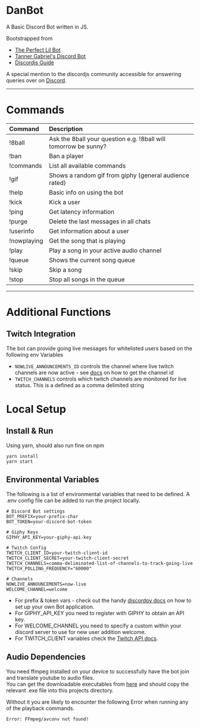 # DanBot

A Basic Discord Bot written in JS.

Bootstrapped from
* [The Perfect Lil Bot](https://gist.github.com/eslachance/3349734a98d30011bb202f47342601d3)
* [Tanner Gabriel's Discord Bot](https://github.com/TannerGabriel/discord-bot)
* [Discordjs Guide](https://discordjs.guide/)

A special mention to the discordjs community accessible for answering queries over on [Discord](https://discord.gg/bRCvFy9).

---
# Commands

| Command     | Description     |
| :------------- | :------------- |
| !8ball | Ask the 8ball your question e.g. !8ball will tomorrow be sunny? |
| !ban | Ban a player |
| !commands | List all available commands |
| !gif | Shows a random gif from giphy (general audience rated) |
| !help | Basic info on using the bot       |
| !kick | Kick a user |
| !ping | Get latency information |
| !purge | Delete the last messages in all chats |
| !userinfo | Get information about a user |
| !nowplaying | Get the song that is playing |
| !play | Play a song in your active audio channel |
| !queue | Shows the current song queue |
| !skip | Skip a song |
| !stop | Stop all songs in the queue |

---

# Additional Functions

## Twitch Integration

The bot can provide going live messages for whitelisted users based on the following env Variables
* `NOWLIVE_ANNOUNCEMENTS_ID` controls the channel where live twitch channels are now active - see [docs](https://support.discord.com/hc/en-us/articles/206346498-Where-can-I-find-my-User-Server-Message-ID-) on how to get the channel id
* `TWITCH_CHANNELS` controls which twitch channels are monitored for live status. This is a defined as a comma delimited string

# Local Setup

## Install & Run

Using yarn, should also run fine on npm

```
yarn install
yarn start
```

## Environmental Variables

The following is a list of environmental variables that need to be defined.
A .env config file can be added to run the project locally.

```
# Discord Bot settings
BOT_PREFIX=your-prefix-char
BOT_TOKEN=your-discord-bot-token

# Giphy Keys
GIPHY_API_KEY=your-giphy-api-key

# Twitch Config
TWITCH_CLIENT_ID=your-twitch-client-id
TWITCH_CLIENT_SECRET=your-twitch-client-secret
TWITCH_CHANNELS=comma-deliminated-list-of-channels-to-track-going-live
TWITCH_POLLING_FREQUENCY="60000"

# Channels
NOWLIVE_ANNOUNCEMENTS=now-live
WELCOME_CHANNEL=welcome
```

* For prefix & token vars - check out the handy [discordpy docs](https://discordpy.readthedocs.io/en/latest/discord.html) on how to set up your own Bot application.
* For GIPHY_API_KEY you need to register with GIPHY to obtain an API key.  
* For WELCOME_CHANNEL you need to specify a custom within your discord server to use for new user addition welcome.
* For TWITCH_CLIENT variables check the [Twitch API docs](https://dev.twitch.tv/docs/authentication).

## Audio Dependencies

You need ffmpeg installed on your device to successfully have the bot join and translate youtube to audio files.  
You can get the downloadable executables from [here](http://ffmpeg.org/download.html) and should copy the relevant .exe file into this projects directory.

Without it you are likely to encounter the following Error when running any of the playback commands.

```
Error: FFmpeg/avconv not found!
```
